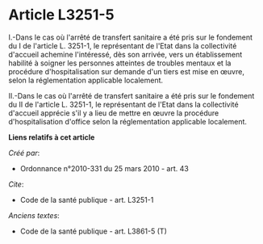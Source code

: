 # Article L3251-5

I.-Dans le cas où l'arrêté de transfert sanitaire a été pris sur le fondement du I de l'article L. 3251-1, le représentant de
l'Etat dans la collectivité d'accueil achemine l'intéressé, dès son arrivée, vers un établissement habilité à soigner les
personnes atteintes de troubles mentaux et la procédure d'hospitalisation sur demande d'un tiers est mise en œuvre, selon la
réglementation applicable localement. 

II.-Dans le cas où l'arrêté de transfert sanitaire a été pris sur le fondement du II de l'article L. 3251-1, le représentant
de l'Etat dans la collectivité d'accueil apprécie s'il y a lieu de mettre en œuvre la procédure d'hospitalisation d'office
selon la réglementation applicable localement.

**Liens relatifs à cet article**

_Créé par_:

  - Ordonnance n°2010-331 du 25 mars 2010 - art. 43

_Cite_:

  - Code de la santé publique - art. L3251-1

_Anciens textes_:

  - Code de la santé publique - art. L3861-5 (T)
